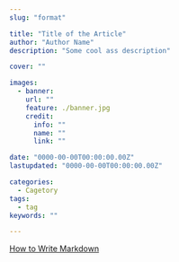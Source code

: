 ```yaml
---
slug: "format"

title: "Title of the Article"
author: "Author Name"
description: "Some cool ass description"

cover: ""

images:
  - banner:
    url: ""
    feature: ./banner.jpg
    credit:
      info: ""
      name: ""
      link: ""

date: "0000-00-00T00:00:00.00Z"
lastupdated: "0000-00-00T00:00:00.00Z"

categories: 
  - Cagetory
tags:
  - tag
keywords: ""

---
```


[How to Write Markdown](https://daringfireball.net/projects/downloads/Markdown_1.0.1.zip)

